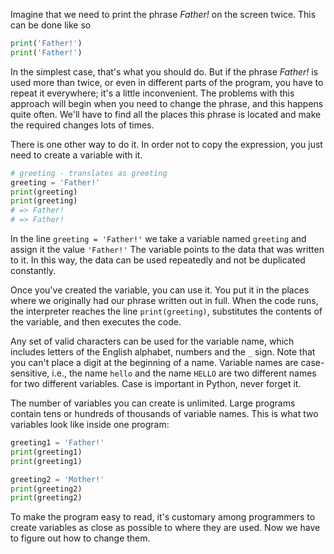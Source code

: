 
Imagine that we need to print the phrase _Father!_ on the screen twice. This can be done like so

```python
print('Father!')
print('Father!')
```

In the simplest case, that's what you should do. But if the phrase _Father!_ is used more than twice, or even in different parts of the program, you have to repeat it everywhere; it's a little inconvenient. The problems with this approach will begin when you need to change the phrase, and this happens quite often. We'll have to find all the places this phrase is located and make the required changes lots of times.

There is one other way to do it. In order not to copy the expression, you just need to create a variable with it.

```python
# greeting - translates as greeting
greeting = 'Father!'
print(greeting)
print(greeting)
# => Father!
# => Father!
```

In the line `greeting = 'Father!'` we take a variable named `greeting` and assign it the value `'Father!'` The variable points to the data that was written to it. In this way, the data can be used repeatedly and not be duplicated constantly.

Once you've created the variable, you can use it. You put it in the places where we originally had our phrase written out in full. When the code runs, the interpreter reaches the line `print(greeting)`, substitutes the contents of the variable, and then executes the code.

Any set of valid characters can be used for the variable name, which includes letters of the English alphabet, numbers and the `_` sign. Note that you can't place a digit at the beginning of a name. Variable names are case-sensitive, i.e., the name `hello` and the name `HELLO` are two different names for two different variables. Case is important in Python, never forget it.

The number of variables you can create is unlimited. Large programs contain tens or hundreds of thousands of variable names. This is what two variables look like inside one program:

```python
greeting1 = 'Father!'
print(greeting1)
print(greeting1)

greeting2 = 'Mother!'
print(greeting2)
print(greeting2)
```

To make the program easy to read, it's customary among programmers to create variables as close as possible to where they are used. Now we have to figure out how to change them.
